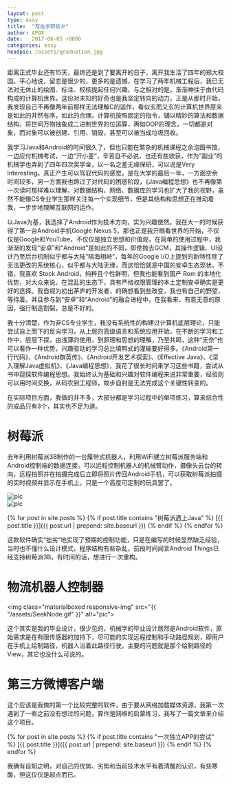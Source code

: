 ```yaml
---
layout: post
type: essy
title:  "写在求职前夕"
author: APQX
date:   2017-06-05 +0800
categories: essy
headpic: /assets/graduation.jpg
---
```


距离正式毕业还有15天，最终还是到了要离开的日子，离开我生活了四年的郑大校园。平心地说，留恋是很少的，更多的是遗憾，在学习了两年机械工程后，我已无法对无休止的绘图、标注、校核提起任何兴趣，与之相对的是，渐渐神往于由代码构成的计算机世界。这份对未知的好奇也是我坚定转向的动力，正是从那时开始，我发现自己不再像两年前那样无法理解C的运作，看似玄而又玄的计算机世界原来是如此的井然有序，如此的合理。计算机按照固定的指令，辅以精妙的算法和数据结构，将世间万物抽象成二进制世界的位运算，再如OOP的理念，一切都是对象，而对象可以被创建、引用、销毁，甚至可以被当成垃圾回收。

我学习Java和Android的时间很久了，但也只能在繁杂的机械课程之余泡图书馆，一边应付机械考试，一边“开小差”，辛苦自不必说，也还有些收获，作为“副业”的机械学也弄到了四年四次奖学金，以一名之差无缘保研，可以说是Very Interesting。真正产生可以驾驭代码的感觉，是在大学的最后一年，一方面空余时间较多，另一方面我也跨过了对代码的困惑阶段，《Java编程思想》也不再像第一次读时那样难以理解，对数据结构、网络、数据库的学习也扩大了我的视野，虽然不能像CS专业学生那样关注每一个实现细节，但是其结构和思想正在推动着我，一步步地理解互联网的运作。

以Java为基，我选择了Android作为技术方向，实为兴趣使然。我在大一的时候获得了第一台Android手机Google Nexus 5，那也正是我开眼看世界的开始，不仅仅是Google和YouTube，不仅仅是独立思想和价值观，在简单的使用过程中，我渐渐的发现“安卓”和“Android”是如此的不同，即使抛去GCM，其操作逻辑、UI设计乃至后台机制似乎都与大陆“隔海相峙”，每年的Google I/O上提到的新特性除了无法更改的系统核心，似乎都与大陆无缘，而这恰恰就是中国的安卓生态现状。不错，我喜欢 Stock Android，纯粹且个性鲜明，但我也能看到国产 Rom 的本地化优势，对大众来说，在混乱的生态下，具有严格权限管理的本土定制安卓确实是更好的选择。我自视为初出茅庐的开发者，的确想看到些改变，我也有自己的野望，等待着，并且参与到“安卓”和“Android”的融合进程中，在我看来，有意无意的原因，强行制造割裂，总是不好的。

我十分清楚，作为非CS专业学生，我没有系统性的构建过计算机底层理论，只能尝试自上而下的反向学习，从上层的高级语言和系统应用开始，在不断的学习和工作中，层层下探，由浅薄的使用，到原理和思想的理解，乃至共鸣，这种“无奈”也可以看作一种优势，兴趣驱动的学习总比填鸭式的灌输要好得多。《Android第一行代码》、《Android群英传》、《Android开发艺术探索》、《Effective Java》、《深入理解Java虚拟机》、《Java编程思想》，我花了很长时间来学习这些书籍，尝试从书中窥探软件编程思想。我始终认为基础和兴趣对软件编程来说非常重要，经验则可以用时间交换，从码农到工程师，故步自封是无法完成这个关键性转变的。

在实际项目方面，我做的并不多，大部分都是学习过程中的单项练习，算来综合性的成品只有3个，其实也不足为道。

# 树莓派

去年利用树莓派3B制作的一台履带式机器人，利用WiFi建立树莓派服务端和Android控制端的数据连接，可以远程控制机器人的机械臂动作，摄像头云台的转向，远程拍照并在拍摄完成后立即将照片传回Android手机，可以获取树莓派拍摄的实时视频并显示在手机上，只是一个高度可定制的玩具罢了。

<div class="row">
    <div class="col s8">
        <img class="materialboxed responsive-img" src="{{ "/assets/piRobot_01.jpg" }}" alt="pic">
    </div>
    <div class="col s4">
        <img class="materialboxed responsive-img" src="{{ "/assets/piController.png" }}" alt="pic">
    </div>
</div>

{% for post in site.posts %}
{% if post.title contains "树莓派遇上Java" %}
[{{ post.title }}]({{ post.url | prepend: site.baseurl }})
{% endif %}
{% endfor %}

这款软件确实“拙劣”地实现了预期的控制功能，只是在编写的时候显然缺乏经验，当时也不懂什么设计模式，程序结构有些杂乱，前段时间闻言Android Things已经支持树莓派3B，有时间的话，想进行一次重构。

# 物流机器人控制器

<img class="materialboxed responsive-img" src="{{ "/assets/SeekNode.gif" }}" alt="pic">

这个其实是我的毕业设计，很少见的，机械学的毕业设计居然是Android软件，原始需求是在有限传感器的加持下，尽可能的实现远程控制和手动路径规划，即用户在手机上绘制路径，机器人沿着此路径行驶。主要的问题就是那个绘制路径的View，其它也没什么可说的。

# 第三方微博客户端

这个应该是我做的第一个比较完整的软件，由于要从网络加载媒体资源，我第一次遇到了一些之前没有想过的问题，算作是网络的启蒙练习，我写了一篇文章来介绍这个项目。

{% for post in site.posts %}
{% if post.title contains "一次独立APP的尝试" %}
[{{ post.title }}]({{ post.url | prepend: site.baseurl }})
{% endif %}
{% endfor %}

我确有自知之明，对自己的优势、劣势和当前技术水平有着清醒的认识，有些寒酸，但这仅仅是起点而已。